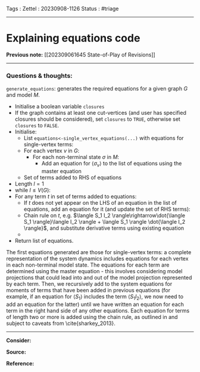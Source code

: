 Tags :
Zettel :  20230908-1126
Status : #triage 

-----

# Explaining equations code

**Previous note:** [[202309061645 State-of-Play of Revisions]]

-----

### Questions & thoughts:

`generate_equations`: generates the required equations for a given graph $G$ and model $M$.
 - Initialise a boolean variable `closures`
 - If the graph contains at least one cut-vertices (and user has specified closures should be considered), set `closures` to `TRUE`, otherwise set `closures` to `FALSE`.
 - Initialise:
	 - List `equations<-single_vertex_equations(...)` with equations for single-vertex terms:
	 - For each vertex $v$ in $G$:
		 - For each non-terminal state $\sigma$ in $M$:
			 - Add an equation for $\langle \sigma_v\rangle$ to the list of equations using the master equation
	 - Set of terms added to RHS of equations
 - Length $l=1$
 - while $l\leq V(G)$:
 - For any term $t$ in set of terms added to equations:
	 - If $t$ does not yet appear on the LHS of an equation in the list of equations, add an equation for it (and update the set of RHS terms):
	 - Chain rule on $t$, e.g. $\langle S_1 I_2 \rangle\rightarrow\dot{\langle S_1 \rangle}\langle I_2 \rangle + \langle S_1 \rangle \dot{\langle I_2 \rangle}$, and substitute derivative terms using existing equation
	 - 
 - Return list of equations.

The first equations generated are those for single-vertex terms: a complete representation of the system dynamics includes equations for each vertex in each non-terminal model state. The equations for each term are determined using the master equation - this involves considering model projections that could lead into and out of the model projection represented by each term. Then, we recursively add to the system equations for moments of terms that have been added in previous equations (for example, if an equation for $\langle S_1 \rangle$ includes the term $\langle S_1 I_2\rangle$, we now need to add an equation for the latter) until we have written an equation for each term in the right hand side of any other equations. Each equation for terms of length two or more is added using the chain rule, as outlined in and subject to caveats from \cite{sharkey_2013}.


-----
 
**Consider:**


**Source:** 


**Reference:** 
